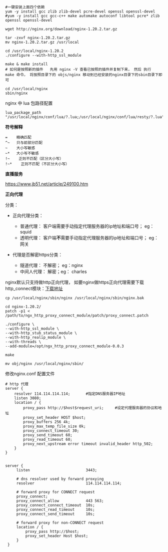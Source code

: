 ```
#一键安装上面四个依赖
yum -y install gcc zlib zlib-devel pcre-devel openssl openssl-devel
#yum -y install gcc gcc-c++ make automake autoconf libtool pcre* zlib openssl openssl-devel

wget http://nginx.org/download/nginx-1.20.2.tar.gz

tar -zxvf nginx-1.20.2.tar.gz
mv nginx-1.20.2.tar.gz /usr/local

cd /usr/local/nginx-1.20.2
./configure --with-http_ssl_module

make & make install 
# 如何是按照新的插件   先用 nginx -V 查看已按照的插件并复制下来， 然后 执行  make 命令， 将按照目录下的 objs/nginx 移动到已经安装的nginx目录下的sbin目录下即可

cd /usr/local/nginx
sbin/nginx
```





nginx 中 lua 包路径配置

```shell
lua_package_path "/usr/local/nginx/conf/lua/?.lua;/usr/local/nginx/conf/lua/resty/?.lua";
```







**符号解释**

```shell
=    精确匹配 
^~   只与前部分匹配
~    大小写敏感
~*   大小写不敏感
!~    正则不匹配（区分大小写）
!~*    正则不匹配（不区分大小写）
```



**直播服务**

https://www.jb51.net/article/249100.htm





**正向代理**

分类：

* 正向代理分类：
  * 普通代理： 客户端需要手动指定代理服务器的ip地址和端口号； eg： squid
  * 透明代理： 客户端**不**需要手动指定代理服务器的ip地址和端口号； eg：网关

* 代理是否解密https分类：
  * 隧道代理： 不解密； eg：nginx
  * 中间人代理： 解密；eg： charles





nginx默认只支持做http正向代理， 如要nginx做https正向代理需要下载http_connect模块：[下载地址](https://github.com/chobits/ngx_http_proxy_connect_module)

```shell
cp /usr/local/nginx/sbin/nginx /usr/local/nginx/sbin/nginx.bak

cd nginx-1.20.2/
patch -p1 < /path/to/ngx_http_proxy_connect_module/patch/proxy_connect.patch

./configure \
--with-http_ssl_module \
--with-http_stub_status_module \
--with-http_realip_module \
--with-threads \
--add-module=/opt/ngx_http_proxy_connect_module-0.0.3

make

mv obj/nginx /usr/local/nginx/sbin/
```





修改nginx.conf 配置文件

```
# http 代理
server {
    resolver 114.114.114.114;       #指定DNS服务器IP地址 
    listen 3080;
    location / {
        proxy_pass http://$host$request_uri;     #设定代理服务器的协议和地址 
        proxy_set_header HOST $host;
        proxy_buffers 256 4k;
        proxy_max_temp_file_size 0k;
        proxy_connect_timeout 30;
        proxy_send_timeout 60;
        proxy_read_timeout 60;
        proxy_next_upstream error timeout invalid_header http_502;
    }
}


server {
     listen                         3443;

     # dns resolver used by forward proxying
     resolver                       114.114.114.114;

     # forward proxy for CONNECT request
     proxy_connect;
     proxy_connect_allow            443 563;
     proxy_connect_connect_timeout  10s;
     proxy_connect_read_timeout     10s;
     proxy_connect_send_timeout     10s;

     # forward proxy for non-CONNECT request
     location / {
         proxy_pass http://$host;
         proxy_set_header Host $host;
     }
 }
```









